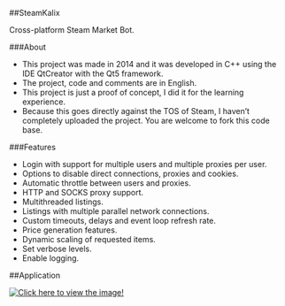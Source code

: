 ##SteamKalix

Cross-platform Steam Market Bot.

###About

- This project was made in 2014 and it was developed in C++ using the IDE QtCreator with the Qt5 framework.
- The project, code and comments are in English.
- This project is just a proof of concept, I did it for the learning experience.
- Because this goes directly against the TOS of Steam, I haven’t completely uploaded the project. You are welcome to fork this code base.

###Features

- Login with support for multiple users and multiple proxies per user.
- Options to disable direct connections, proxies and cookies.
- Automatic throttle between users and proxies.
- HTTP and SOCKS proxy support.
- Multithreaded listings.
- Listings with multiple parallel network connections.
- Custom timeouts, delays and event loop refresh rate.
- Price generation features.
- Dynamic scaling of requested items.
- Set verbose levels.
- Enable logging.

##Application

[![Click here to view the image!](http://s13.postimg.org/q5ajqwh1j/fotografia1.png)](http://s13.postimg.org/q5ajqwh1j/fotografia1.png)
